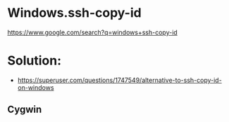 # Windows.ssh-copy-id
https://www.google.com/search?q=windows+ssh-copy-id

# Solution:
- https://superuser.com/questions/1747549/alternative-to-ssh-copy-id-on-windows

## Cygwin
